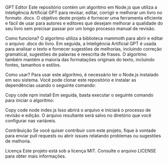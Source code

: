 GPT Editor
Este repositório contém um algoritmo em Node.js que utiliza a Inteligência Artificial GPT para revisar, editar, corrigir e melhorar um livro no formato .docx. O objetivo deste projeto é fornecer uma ferramenta eficiente e fácil de usar para autores e editores que desejam melhorar a qualidade do seu livro sem precisar passar por um longo processo manual de revisão.

Como funciona?
O algoritmo utiliza a biblioteca mammoth para abrir e editar o arquivo .docx do livro. Em seguida, a Inteligência Artificial GPT é usada para analisar o texto e fornecer sugestões de melhorias, incluindo correção gramatical, sugestões de palavras e reescrita de frases. O algoritmo também mantém a maioria das formatações originais do texto, incluindo fontes, tamanhos e estilos.

Como usar?
Para usar este algoritmo, é necessário ter o Node.js instalado em seu sistema. Você pode clonar este repositório e instalar as dependências usando o seguinte comando:

Copy code
npm install
Em seguida, basta executar o seguinte comando para iniciar o algoritmo:

Copy code
node index.js
Isso abrirá o arquivo e iniciará o processo de revisão e edição. O arquivo resultante será salvo no diretório que você configurar nas variáveis.

Contribuição
Se você quiser contribuir com este projeto, fique à vontade para enviar pull requests ou abrir issues relatando problemas ou sugestões de melhoria.

Licença
Este projeto está sob a licença MIT. Consulte o arquivo LICENSE para obter mais informações.
